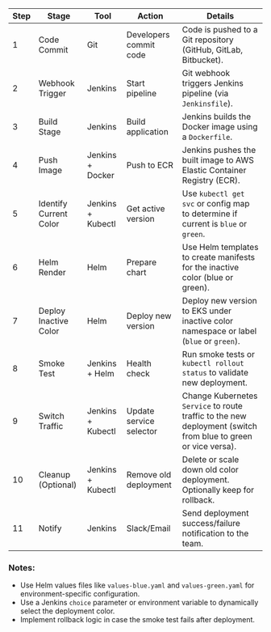 



| **Step** | **Stage** | **Tool** | **Action** | **Details** |
|----------|-----------|----------|------------|-------------|
| 1 | Code Commit | Git | Developers commit code | Code is pushed to a Git repository (GitHub, GitLab, Bitbucket). |
| 2 | Webhook Trigger | Jenkins | Start pipeline | Git webhook triggers Jenkins pipeline (via `Jenkinsfile`). |
| 3 | Build Stage | Jenkins | Build application | Jenkins builds the Docker image using a `Dockerfile`. |
| 4 | Push Image | Jenkins + Docker | Push to ECR | Jenkins pushes the built image to AWS Elastic Container Registry (ECR). |
| 5 | Identify Current Color | Jenkins + Kubectl | Get active version | Use `kubectl get svc` or config map to determine if current is `blue` or `green`. |
| 6 | Helm Render | Helm | Prepare chart | Use Helm templates to create manifests for the inactive color (blue or green). |
| 7 | Deploy Inactive Color | Helm | Deploy new version | Deploy new version to EKS under inactive color namespace or label (`blue` or `green`). |
| 8 | Smoke Test | Jenkins + Helm | Health check | Run smoke tests or `kubectl rollout status` to validate new deployment. |
| 9 | Switch Traffic | Jenkins + Kubectl | Update service selector | Change Kubernetes `Service` to route traffic to the new deployment (switch from blue to green or vice versa). |
| 10 | Cleanup (Optional) | Jenkins + Kubectl | Remove old deployment | Delete or scale down old color deployment. Optionally keep for rollback. |
| 11 | Notify | Jenkins | Slack/Email | Send deployment success/failure notification to the team. |

### Notes:
- Use Helm values files like `values-blue.yaml` and `values-green.yaml` for environment-specific configuration.
- Use a Jenkins `choice` parameter or environment variable to dynamically select the deployment color.
- Implement rollback logic in case the smoke test fails after deployment.

